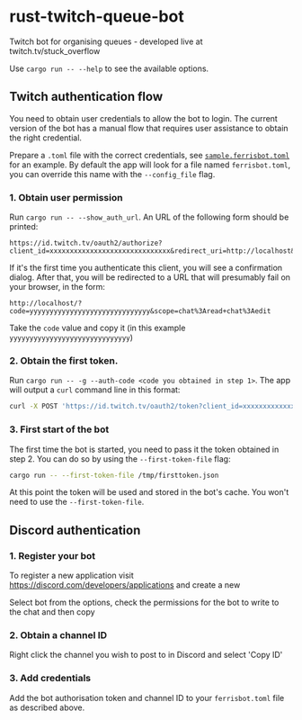 # rust-twitch-queue-bot
Twitch bot for organising queues - developed live at twitch.tv/stuck_overflow

Use `cargo run -- --help` to see the available options.

## Twitch authentication flow

You need to obtain user credentials to allow the bot to login. The current
version of the bot has a manual flow that requires user assistance to obtain the
right credential.

Prepare a `.toml` file with the correct credentials, see
[`sample.ferrisbot.toml`](sample.ferrisbot.toml) for an example. By default the
app will look for a file named `ferrisbot.toml`, you can override this name with
the `--config_file` flag.

### 1. Obtain user permission

Run `cargo run -- --show_auth_url`. An URL of the following form should be
printed:

```
https://id.twitch.tv/oauth2/authorize?client_id=xxxxxxxxxxxxxxxxxxxxxxxxxxxxxx&redirect_uri=http://localhost&response_type=code&scope=chat:read%20chat:edit
```

If it's the first time you authenticate this client, you will see a confirmation
dialog. After that, you will be redirected to a URL that will presumably  fail
on your browser, in the form:

```
http://localhost/?code=yyyyyyyyyyyyyyyyyyyyyyyyyyyyyy&scope=chat%3Aread+chat%3Aedit
```

Take the `code` value and copy it (in this example
`yyyyyyyyyyyyyyyyyyyyyyyyyyyyyy`)

### 2. Obtain the first token.

Run `cargo run -- -g --auth-code <code you obtained in step 1>`. The app will
output a `curl` command line in this format:

```sh
curl -X POST 'https://id.twitch.tv/oauth2/token?client_id=xxxxxxxxxxxxxxxxxxxxxxxxxxxxxx&client_secret=zzzzzzzzzzzzzzzzzzzzzzzzzzzzzz&code=yyyyyyyyyyyyyyyyyyyyyyyyyyyyyy&grant_type=authorization_code&redirect_uri=http://localhost' > /tmp/firsttoken.json
```

### 3. First start of the bot

The first time the bot is started, you need to pass it the token obtained in
step 2. You can do so by using the `--first-token-file` flag:

```sh
cargo run -- --first-token-file /tmp/firsttoken.json
```

At this point the token will be used and stored in the bot's cache. You won't
need to use the `--first-token-file`.

## Discord authentication 

### 1. Register your bot 

To register a new application visit https://discord.com/developers/applications and create a new 

Select bot from the options, check the permissions for the bot to write to the chat and then copy

### 2. Obtain a channel ID

Right click the channel you wish to post to in Discord and select 'Copy ID'

### 3. Add credentials

Add the bot authorisation token and channel ID to your `ferrisbot.toml` file as described above. 

